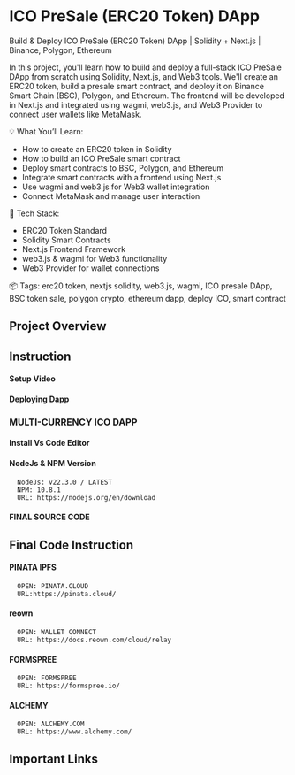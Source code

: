 # ICO PreSale (ERC20 Token) DApp

Build & Deploy ICO PreSale (ERC20 Token) DApp | Solidity + Next.js | Binance, Polygon, Ethereum

In this project, you'll learn how to build and deploy a full-stack ICO PreSale DApp from scratch using Solidity, Next.js, and Web3 tools. We'll create an ERC20 token, build a presale smart contract, and deploy it on Binance Smart Chain (BSC), Polygon, and Ethereum. The frontend will be developed in Next.js and integrated using wagmi, web3.js, and Web3 Provider to connect user wallets like MetaMask.

💡 What You’ll Learn:

- How to create an ERC20 token in Solidity
- How to build an ICO PreSale smart contract
- Deploy smart contracts to BSC, Polygon, and Ethereum
- Integrate smart contracts with a frontend using Next.js
- Use wagmi and web3.js for Web3 wallet integration
- Connect MetaMask and manage user interaction

🚀 Tech Stack:

- ERC20 Token Standard
- Solidity Smart Contracts
- Next.js Frontend Framework
- web3.js & wagmi for Web3 functionality
- Web3 Provider for wallet connections

📦 Tags:
erc20 token, nextjs solidity, web3.js, wagmi, ICO presale DApp, BSC token sale, polygon crypto, ethereum dapp, deploy ICO, smart contract

## Project Overview

## Instruction

#### Setup Video

#### Deploying Dapp

### MULTI-CURRENCY ICO DAPP

#### Install Vs Code Editor

#### NodeJs & NPM Version

```
  NodeJs: v22.3.0 / LATEST
  NPM: 10.8.1
  URL: https://nodejs.org/en/download
```

#### FINAL SOURCE CODE

## Final Code Instruction

#### PINATA IPFS

```
  OPEN: PINATA.CLOUD
  URL:https://pinata.cloud/
```

#### reown

```
  OPEN: WALLET CONNECT
  URL: https://docs.reown.com/cloud/relay
```

#### FORMSPREE

```
  OPEN: FORMSPREE
  URL: https://formspree.io/
```

#### ALCHEMY

```
  OPEN: ALCHEMY.COM
  URL: https://www.alchemy.com/
```

## Important Links
